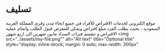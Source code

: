 
# تسليف  

  موقع الكتروني لخدمات الاقتراض للأفراد في جميع انحاء مدن وقرى المملكة العربية السعوديه ، بحيث يطلب الفرد مبلغ اقتراض ويمكن للمقرض قبول الطلب واتمام عملية الاقتراض و تنقسم فترات السداد مابين شهرين الى اربع شهور 
  <img
  src="../assets/my-file.png""
  alt="Alt text"
  title="Optional title"
  style="display: inline-block; margin: 0 auto; max-width: 300px"


  
